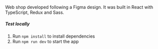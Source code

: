 Web shop developed following a Figma design. It was built in React with TypeScript, Redux and Sass.

##### Test locally

1. Run <code>npm install</code> to install dependencies
2. Run <code>npm run dev</code> to start the app
